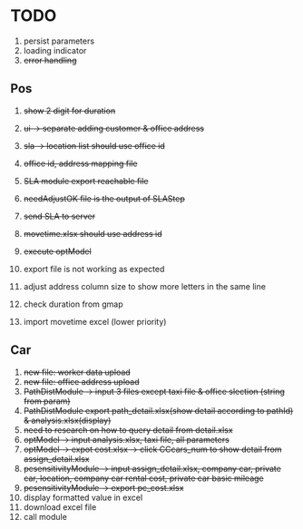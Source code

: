 # TODO
1. persist parameters
1. loading indicator
1. ~~error handling~~


## Pos
1. ~~show 2 digit for duration~~
1. ~~ui -> separate adding customer & office address~~
1. ~~sla -> location list should use office id~~
1. ~~office id, address mapping file~~
1. ~~SLA module export reachable file~~
1. ~~needAdjustOK file is the output of SLAStep~~
1. ~~send SLA to server~~
1. ~~movetime.xlsx should use address id~~
1. ~~execute optModel~~
1. export file is not working as expected
1. adjust address column size to show more letters in the same line

1. check duration from gmap
1. import movetime excel (lower priority)


## Car
1. ~~new file: worker data upload~~
1. ~~new file: office address upload~~
1. ~~PathDistModule -> input 3 files except taxi file & office slection (string from param)~~
1. ~~PathDistModule export path_detail.xlsx(show detail according to pathId) & analysis.xlsx(display)~~
1. ~~need to research on how to query detail from detail.xlsx~~
1. ~~optModel -> input analysis.xlsx, taxi file, all parameters~~
1. ~~optModel -> expot cost.xlsx -> click CCcars_num to show detail from assign_detail.xlsx~~
1. ~~pcsensitivityModule -> input assign_detail.xlsx, company car, private car, location, company car rental cost, private car basic mileage~~
1. ~~pcsensitivityModule -> export pc_cost.xlsx~~
1. display formatted value in excel
1. download excel file
1. call module
